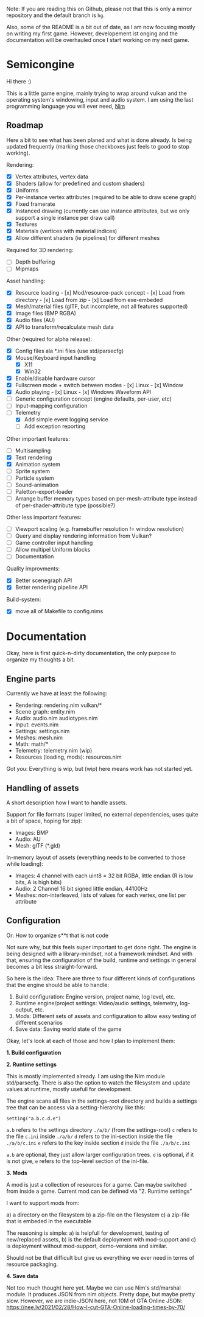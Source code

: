 Note: If you are reading this on Github, please not that this is only a mirror
repository and the default branch is ```hg```.

Also, some of the README is a bit out of date, as I am now focusing mostly on
writing my first game. However, developement ist onging and the documentation
will be overhauled once I start working on my next game.

# Semicongine

Hi there :)

This is a little game engine, mainly trying to wrap around vulkan and the
operating system's windowing, input and audio system. I am using the last
programming language you will ever need, [Nim](https://nim-lang.org/)

## Roadmap

Here a bit to see what has been planed and what is done already. Is being
updated frequently (marking those checkboxes just feels to good to stop working).

Rendering:

- [x] Vertex attributes, vertex data
- [x] Shaders (allow for predefined and custom shaders)
- [x] Uniforms
- [x] Per-instance vertex attributes (required to be able to draw scene graph)
- [x] Fixed framerate
- [x] Instanced drawing (currently can use instance attributes, but we only support a single instance per draw call)
- [x] Textures
- [x] Materials (vertices with material indices)
- [x] Allow different shaders (ie pipelines) for different meshes

Required for 3D rendering:

- [ ] Depth buffering
- [ ] Mipmaps

Asset handling:

- [x] Resource loading - [x] Mod/resource-pack concept - [x] Load from directory - [x] Load from zip - [x] Load from exe-embeded
- [x] Mesh/material files (glTF, but incomplete, not all features supported)
- [x] Image files (BMP RGBA)
- [x] Audio files (AU)
- [x] API to transform/recalculate mesh data

Other (required for alpha release):

- [x] Config files ala \*.ini files (use std/parsecfg)
- [x] Mouse/Keyboard input handling
  - [x] X11
  - [x] Win32
- [x] Enable/disable hardware cursor
- [x] Fullscreen mode + switch between modes - [x] Linux - [x] Window
- [x] Audio playing - [x] Linux - [x] Windows Waveform API
- [ ] Generic configuration concept (engine defaults, per-user, etc)
- [ ] Input-mapping configuration
- [ ] Telemetry
  - [x] Add simple event logging service
  - [ ] Add exception reporting

Other important features:

- [ ] Multisampling
- [x] Text rendering
- [x] Animation system
- [ ] Sprite system
- [ ] Particle system
- [ ] Sound-animation
- [ ] Paletton-export-loader
- [ ] Arrange buffer memory types based on per-mesh-attribute type instead of per-shader-attribute type (possible?)

Other less important features:

- [ ] Viewport scaling (e.g. framebuffer resolution != window resolution)
- [ ] Query and display rendering information from Vulkan?
- [ ] Game controller input handling
- [ ] Allow multipel Uniform blocks
- [ ] Documentation

Quality improvments:

- [x] Better scenegraph API
- [x] Better rendering pipeline API

Build-system:

- [x] move all of Makefile to config.nims

# Documentation

Okay, here is first quick-n-dirty documentation, the only purpose to organize my thoughts a bit.

## Engine parts

Currently we have at least the following:

- Rendering: rendering.nim vulkan/\*
- Scene graph: entity.nim
- Audio: audio.nim audiotypes.nim
- Input: events.nim
- Settings: settings.nim
- Meshes: mesh.nim
- Math: math/\*
- Telemetry: telemetry.nim (wip)
- Resources (loading, mods): resources.nim

Got you: Everything is wip, but (wip) here means work has not started yet.

## Handling of assets

A short description how I want to handle assets.

Support for file formats (super limited, no external dependencies, uses quite a bit of space, hoping for zip):

- Images: BMP
- Audio: AU
- Mesh: glTF (\*.gld)

In-memory layout of assets (everything needs to be converted to those while loading):

- Images: 4 channel with each uint8 = 32 bit RGBA, little endian (R is low bits, A is high bits)
- Audio: 2 Channel 16 bit signed little endian, 44100Hz
- Meshes: non-interleaved, lists of values for each vertex, one list per attribute

## Configuration

Or: How to organize s\*\*t that is not code

Not sure why, but this feels super important to get done right. The engine is
being designed with a library-mindset, not a framework mindset. And with that,
ensuring the configuration of the build, runtime and settings in general
becomes a bit less straight-forward.

So here is the idea: There are three to four different kinds of configurations
that the engine should be able to handle:

1. Build configuration: Engine version, project name, log level, etc.
2. Runtime engine/project settings: Video/audio settings, telemetry, log-output, etc.
3. Mods: Different sets of assets and configuration to allow easy testing of different scenarios
4. Save data: Saving world state of the game

Okay, let's look at each of those and how I plan to implement them:

**1. Build configuration**

**2. Runtime settings**

This is mostly implemented already. I am using the Nim module std/parsecfg.
There is also the option to watch the filesystem and update values at runtime,
mostly usefull for development.

The engine scans all files in the settings-root directory and builds a
settings tree that can be access via a setting-hierarchy like this:

    setting("a.b.c.d.e")

`a.b` refers to the settings directory `./a/b/` (from the settings-root)
`c` refers to the file `c.ini` inside `./a/b/`
`d` refers to the ini-section inside the file `./a/b/c.ini`
`e` refers to the key inside section `d` inside the file `./a/b/c.ini`

`a.b` are optional, they just allow larger configuration trees.
`d` is optional, if it is not give, `e` refers to the top-level section
of the ini-file.

**3. Mods**

A mod is just a collection of resources for a game. Can maybe switched from
inside a game. Current mod can be defined via "2. Runtime settings"

I want to support mods from:

a) a directory on the filesystem
b) a zip-file on the filesystem
c) a zip-file that is embeded in the executable

The reasoning is simple: a) is helpfull for development, testing of
new/replaced assets, b) is the default deployment with mod-support and c) is
deployment without mod-support, demo-versions and similar.

Should not be that difficult but give us everything we ever need in terms of
resource packaging.

**4. Save data**

Not too much thought here yet. Maybe we can use Nim's std/marshal module. It
produces JSON from nim objects. Pretty dope, but maybe pretty slow. However, we
are indie-JSON here, not 10M of GTA Online JSON:
https://nee.lv/2021/02/28/How-I-cut-GTA-Online-loading-times-by-70/
